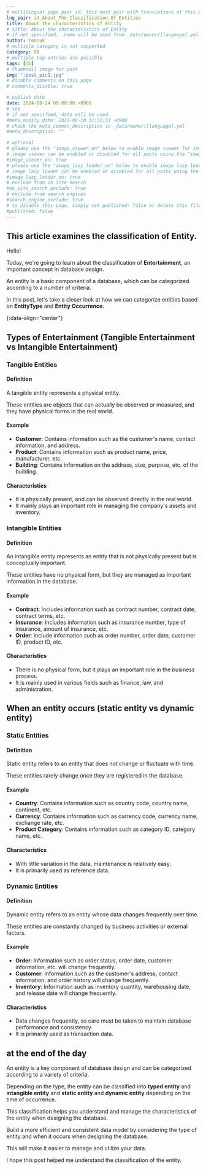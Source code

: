 ```yaml
---
# multilingual page pair id, this must pair with translations of this page. (This name must be unique)
lng_pair: id_About_The_Classification_Of_Entities
title: About the characteristics of Entity
# title: About the characteristics of Entity
# if not specified, .name will be used from _data/owner/[language].yml
author: Yeonuk
# multiple category is not supported
category: DB
# multiple tag entries are possible
tags: [db]
# thumbnail image for post
img: ":post_pic1.jpg"
# disable comments on this page
# comments_disable: true

# publish date
date: 2024-08-24 09:00:00 +0900
# seo
# if not specified, date will be used.
#meta_modify_date: 2021-08-10 11:32:53 +0900
# check the meta_common_description in _data/owner/[language].yml
#meta_description: ""

# optional
# please use the "image_viewer_on" below to enable image viewer for individual pages or posts (_posts/ or [language]/_posts folders).
# image viewer can be enabled or disabled for all posts using the "image_viewer_posts: true" setting in _data/conf/main.yml.
#image_viewer_on: true
# please use the "image_lazy_loader_on" below to enable image lazy loader for individual pages or posts (_posts/ or [language]/_posts folders).
# image lazy loader can be enabled or disabled for all posts using the "image_lazy_loader_posts: true" setting in _data/conf/main.yml.
#image_lazy_loader_on: true
# exclude from on site search
#on_site_search_exclude: true
# exclude from search engines
#search_engine_exclude: true
# to disable this page, simply set published: false or delete this file
#published: false
---
```


<!-- outline-start -->

## This article examines the classification of Entity.

Hello!

Today, we're going to learn about the classification of **Entertainment**, an important concept in database design.

An entity is a basic component of a database, which can be categorized according to a number of criteria.

In this post, let's take a closer look at how we can categorize entities based on **EntityType** and **Entity Occurrence**.

{:data-align="center"}

<!-- outline-end -->

## Types of Entertainment (Tangible Entertainment vs Intangible Entertainment)

### Tangible Entities

#### Definition

A tangible entity represents a physical entity.

These entities are objects that can actually be observed or measured, and they have physical forms in the real world.

#### Example

- **Customer**: Contains information such as the customer's name, contact information, and address.
- **Product**: Contains information such as product name, price, manufacturer, etc.
- **Building**: Contains information on the address, size, purpose, etc. of the building.

#### Characteristics

- It is physically present, and can be observed directly in the real world.
- It mainly plays an important role in managing the company's assets and inventory.

### Intangible Entities

#### Definition

An intangible entity represents an entity that is not physically present but is conceptually important.

These entities have no physical form, but they are managed as important information in the database.

#### Example

- **Contract**: Includes information such as contract number, contract date, contract terms, etc.
- **Insurance**: Includes information such as insurance number, type of insurance, amount of insurance, etc.
- **Order**: Include information such as order number, order date, customer ID, product ID, etc.

#### Characteristics

- There is no physical form, but it plays an important role in the business process.
- It is mainly used in various fields such as finance, law, and administration.

## When an entity occurs (static entity vs dynamic entity)

### Static Entities

#### Definition

Static entity refers to an entity that does not change or fluctuate with time.

These entities rarely change once they are registered in the database.

#### Example

- **Country**: Contains information such as country code, country name, continent, etc.
- **Currency**: Contains information such as currency code, currency name, exchange rate, etc.
- **Product Category**: Contains information such as category ID, category name, etc.

#### Characteristics

- With little variation in the data, maintenance is relatively easy.
- It is primarily used as reference data.

### Dynamic Entities

#### Definition

Dynamic entity refers to an entity whose data changes frequently over time.

These entities are constantly changed by business activities or external factors.

#### Example

- **Order**: Information such as order status, order date, customer information, etc. will change frequently.
- **Customer**: Information such as the customer's address, contact information, and order history will change frequently.
- **Inventory**: Information such as inventory quantity, warehousing date, and release date will change frequently.

#### Characteristics

- Data changes frequently, so care must be taken to maintain database performance and consistency.
- It is primarily used as transaction data.

## at the end of the day

An entity is a key component of database design and can be categorized according to a variety of criteria.

Depending on the type, the entity can be classified into **typed entity** and **intangible entity** and **static entity** and **dynamic entity** depending on the time of occurrence.

This classification helps you understand and manage the characteristics of the entity when designing the database.

Build a more efficient and consistent data model by considering the type of entity and when it occurs when designing the database.

This will make it easier to manage and utilize your data.

I hope this post helped me understand the classification of the entity.

